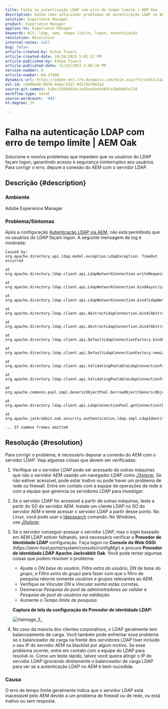 ```yaml
---
title: Falha na autenticação LDAP com erro de tempo limite | AEM Oak
description: Saiba como solucionar problemas de autenticação LDAP no AEM.
solution: Experience Manager
product: Experience Manager
applies-to: Experience Manager
keywords: KCS, ldap, aem, tempo limite, logon, autenticação
resolution: Resolution
internal-notes: null
bug: false
article-created-by: Eshaa Tiwari
article-created-date: 10/26/2023 5:01:17 PM
article-published-by: Eshaa Tiwari
article-published-date: 11/22/2023 2:06:34 PM
version-number: 6
article-number: KA-17498
dynamics-url: https://adobe-ent.crm.dynamics.com/main.aspx?forceUCI=1&pagetype=entityrecord&etn=knowledgearticle&id=ab0c6943-2174-ee11-9ae7-6045bd0063aa
exl-id: c0406e46-0830-4e6a-b321-0d176e7665ad
source-git-commit: b38cc53984d44c3a55ea5e45489fa3b6b96fe720
workflow-type: tm+mt
source-wordcount: '443'
ht-degree: 2%

---
```


# Falha na autenticação LDAP com erro de tempo limite | AEM Oak


Solucione e resolva problemas que impedem que os usuários do LDAP façam logon, garantindo acesso e segurança ininterruptos aos usuários. Para corrigir o erro, depure a conexão do AEM com o servidor LDAP.

## Descrição {#description}


### <b>Ambiente</b>

Adobe Experience Manager



### <b>Problema/Sintomas</b>

Após a configuração [Autenticação LDAP via AEM](https://experienceleague.adobe.com/docs/experience-manager-65/administering/security/ldap-config.html?lang=en), não está permitindo que os usuários do LDAP façam logon. A seguinte mensagem de log é mostrada:


```
Caused by: org.apache.directory.api.ldap.model.exception.LdapException: TimeOut occurred

at org.apache.directory.ldap.client.api.LdapNetworkConnection.writeRequest(LdapNetworkConnection.java:4106)

at org.apache.directory.ldap.client.api.LdapNetworkConnection.bindAsync(LdapNetworkConnection.java:1290)

at org.apache.directory.ldap.client.api.LdapNetworkConnection.bind(LdapNetworkConnection.java:1188)

at org.apache.directory.ldap.client.api.AbstractLdapConnection.bind(AbstractLdapConnection.java:127)

at org.apache.directory.ldap.client.api.AbstractLdapConnection.bind(AbstractLdapConnection.java:112)

at org.apache.directory.ldap.client.api.DefaultLdapConnectionFactory.bindConnection(DefaultLdapConnectionFactory.java:64)

at org.apache.directory.ldap.client.api.DefaultLdapConnectionFactory.newLdapConnection(DefaultLdapConnectionFactory.java:107)

at org.apache.directory.ldap.client.api.ValidatingPoolableLdapConnectionFactory.makeObject(ValidatingPoolableLdapConnectionFactory.java:133)

at org.apache.directory.ldap.client.api.ValidatingPoolableLdapConnectionFactory.makeObject(ValidatingPoolableLdapConnectionFactory.java:59)

at org.apache.commons.pool.impl.GenericObjectPool.borrowObject(GenericObjectPool.java:1188)

at org.apache.directory.ldap.client.api.LdapConnectionPool.getConnection(LdapConnectionPool.java:123)

at org.apache.jackrabbit.oak.security.authentication.ldap.impl.LdapIdentityProvider.connect(LdapIdentityProvider.java:771)

... 57 common frames omitted
```



## Resolução {#resolution}


Para corrigir o problema, é necessário depurar a conexão do AEM com o servidor LDAP. Veja algumas coisas que devem ser verificadas:

1. Verifique se o servidor LDAP pode ser acessado de outras máquinas que não o servidor AEM usando um navegador LDAP como [JXplorer](https://jxplorer.org/). Se não estiver acessível, pode estar inativo ou pode haver um problema de rede ou firewall. Entre em contato com a equipe de operações de rede e com a equipe que gerencia os servidores LDAP para investigar.
2. Se o servidor LDAP for acessível a partir de outras máquinas, teste a partir do SO do servidor AEM. Instale um cliente LDAP no SO do servidor AEM e tente acessar o servidor LDAP a partir desse ponto. No Linux, você pode usar o [ldapsearch](https://access.redhat.com/documentation/en-us/red_hat_directory_server/11/html/administration_guide/examples-of-common-ldapsearches) comando. No Windows, use [JXplorer](https://jxplorer.org/).
3. Se o servidor conseguir acessar o servidor LDAP, mas o login baseado em AEM LDAP estiver falhando, será necessário verificar o <b>Provedor de Identidade LDAP</b> configuração. Faça logon no <b>Console da Web OSGi</b> (https://*aem-host:porta*/system/console/configMgr) e procure <b>Provedor de identidade LDAP Apache Jackrabbit Oak</b>. Você pode tentar algumas coisas que podem resolver o problema:

   - Ajuste o *DN base do usuário*, *Filtro extra do usuário*, *DN de base do grupo*, e *Filtro extra do grupo* para fazer com que o filtro de pesquisa retorne somente usuários e grupos relevantes ao AEM.
   - Verifique se *Vincular DN* e *Vincular senha* estão corretas.
   - Desmarcar *Pesquisa do pool de administradores ao validar* e *Pesquisa de pool de usuários na validação.*
   - Aumente o *Tempo limite de pesquisa.*

   <b>Captura de tela da configuração do Provedor de identidade LDAP:</b>


   ![rtaimage_3_](https://helpx.adobe.com/content/dam/help/en/experience-manager/kb/LDAP-error/jcr%3acontent/main-pars/image/rtaimage_3_.png "rtaimage_3_")
4. No caso da maioria dos clientes corporativos, o LDAP geralmente tem balanceamento de carga. Você também pode enfrentar esse problema se o balanceador de carga na frente dos servidores LDAP tiver incluído o seu IP do servidor AEM na blacklist por algum motivo. Se esse problema ocorrer, entre em contato com a equipe do LDAP para resolvê-lo. Como um teste rápido, talvez você queira atingir o IP do servidor LDAP ignorando diretamente o balanceador de carga LDAP para ver se a autenticação LDAP no AEM é bem-sucedida.


### <b>Causa</b>

O erro de tempo limite geralmente indica que o servidor LDAP está inacessível pelo AEM devido a um problema de firewall ou de rede, ou está inativo ou sem resposta.
